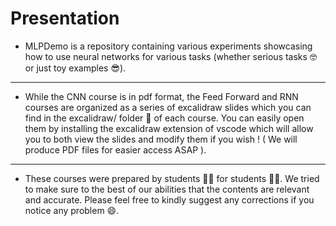 # Presentation
- MLPDemo is a repository containing various experiments showcasing how to use neural networks for various tasks (whether serious tasks 🤓 or just toy examples 😎).
---
- While the CNN course is in pdf format, the Feed Forward and RNN courses are organized as a series of excalidraw slides which you can find in the excalidraw/ folder 📁 of each course. You can easily open them by installing the excalidraw extension of vscode which will allow you to both view the slides and modify them if you wish ! ( We will produce PDF files for easier access ASAP ).
---
- These courses were prepared by students 👨‍🎓 for students 🧑‍🎓. We tried to make sure to the best of our abilities that the contents are relevant and accurate. Please feel free to kindly suggest any corrections if you notice any problem 😄.

